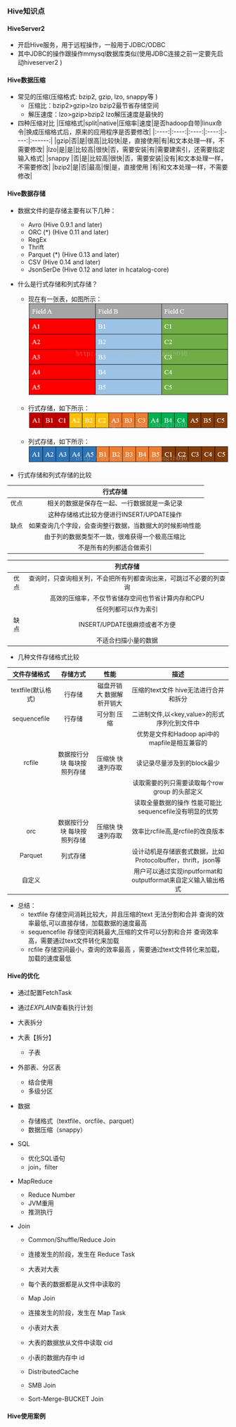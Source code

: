 ### Hive知识点
#### HiveServer2
* 开启Hive服务，用于远程操作，一般用于JDBC/ODBC
* 其中JDBC的操作跟操作mmysql数据库类似(使用JDBC连接之前一定要先启动hiveserver2
)

#### Hive数据压缩
* 常见的压缩(压缩格式: bzip2, gzip, lzo, snappy等
)
    * 压缩比：bzip2>gzip>lzo bzip2最节省存储空间
    * 解压速度：lzo>gzip>bzip2 lzo解压速度是最快的
* 四种压缩对比
|压缩格式|split|native|压缩率|速度|是否hadoop自带|linux命令|换成压缩格式后，原来的应用程序是否要修改|
|:----:|:----:|:----:|:----:|:----:|:------:|
|gzip|否|是|很高|比较快|是，直接使用|有|和文本处理一样，不需要修改|
|lzo|是|是|比较高|很快|否，需要安装|有|需要建索引，还需要指定输入格式|
|snappy	|否|是|比较高|很快|否，需要安装|没有|和文本处理一样，不需要修改|
|bzip2|是|否|最高|慢|是，直接使用	|有|和文本处理一样，不需要修改|


#### Hive数据存储

* 数据文件的是存储主要有以下几种：
    * Avro (Hive 0.9.1 and later)
    * ORC (*) (Hive 0.11 and later)
    * RegEx
    * Thrift
    * Parquet (*) (Hive 0.13 and later)
    * CSV (Hive 0.14 and later)
    * JsonSerDe (Hive 0.12 and later in hcatalog-core)

* 什么是行式存储和列式存储？
    * 现在有一张表，如图所示：
    ![](./img/fields.png)
    
    * 行式存储，如下所示：
    ![](./img/rows.png)

    * 列式存储，如下所示：
    ![](./img/cloumns.png)

* 行式存储和列式存储的比较

||行式存储|
|:-----:|:-----:|
|优点|相关的数据是保存在一起、一行数据就是一条记录|
||这种存储格式比较方便进行INSERT/UPDATE操作|
|缺点|如果查询几个字段，会查询整行数据，当数据大的时候影响性能|
||由于列的数据类型不一致，很难获得一个极高压缩比|
||不是所有的列都适合做索引

 ||列式存储|
|:-----:|:-----:|
|优点|查询时，只查询相关列，不会把所有列都查询出来，可跳过不必要的列查询|
||高效的压缩率，不仅节省储存空间也节省计算内存和CPU|
||任何列都可以作为索引|
|缺点|INSERT/UPDATE很麻烦或者不方便|
||不适合扫描小量的数据|

* 几种文件存储格式比较

|文件存储格式|存储方式|性能|描述|
|:----:|:----:|:----:|:----:|
|textfile(默认格式)|行存储|磁盘开销大 数据解析开销大|压缩的text文件 hive无法进行合并和拆分|
|sequencefile|行存储|可分割 压缩|二进制文件,以<key,value>的形式序列化到文件中|
||||优势是文件和Hadoop api中的mapfile是相互兼容的|
|rcfile|数据按行分块 每块按照列存储|压缩快 快速列存取|读记录尽量涉及到的block最少|
||||读取需要的列只需要读取每个row group 的头部定义|
||||读取全量数据的操作 性能可能比sequencefile没有明显的优势|
|orc|数据按行分块 每块按照列存储|压缩快 快速列存取|效率比rcfile高,是rcfile的改良版本|
|Parquet|列式存储||设计动机是存储嵌套式数据，比如Protocolbuffer，thrift，json等|
|自定义|||用户可以通过实现inputformat和 outputformat来自定义输入输出格式|

* 总结：
    * textfile 存储空间消耗比较大，并且压缩的text 无法分割和合并 查询的效率最低,可以直接存储，加载数据的速度最高
    * sequencefile 存储空间消耗最大,压缩的文件可以分割和合并 查询效率高，需要通过text文件转化来加载
    * rcfile 存储空间最小，查询的效率最高 ，需要通过text文件转化来加载，加载的速度最低

#### Hive的优化
* 通过配置FetchTask
* 通过*EXPLAIN*查看执行计划
* 大表拆分
* 大表【拆分】
    * 子表
* 外部表、分区表
    * 结合使用
    * 多级分区
* 数据
    * 存储格式（textfile、orcfile、parquet）
    * 数据压缩（snappy）
* SQL
    * 优化SQL语句
    * join，filter
* MapReduce
    * Reduce Number
    * JVM重用
    * 推测执行

* Join
    * Common/Shuffle/Reduce Join
 	* 连接发生的阶段，发生在 Reduce Task
 	* 大表对大表
 	* 每个表的数据都是从文件中读取的

    * Map Join
 	* 连接发生的阶段，发生在 Map Task
 	* 小表对大表
 	* 大表的数据放从文件中读取 cid
 	* 小表的数据内存中 id
 	* DistributedCache

    * SMB Join
 	* Sort-Merge-BUCKET Join

#### Hive使用案例